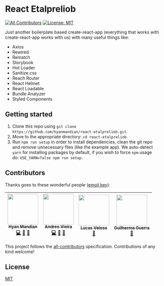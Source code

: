 # React Etalpreliob

[![All Contributors](https://img.shields.io/badge/all_contributors-4-orange.svg?style=flat-square)](#contributors) [![License: MIT](https://img.shields.io/github/license/hyanmandian/react-etalpreliob.svg)](LICENSE)

Just another boilerplate based create-react-app (everything that works with create-react-app works with us) with many useful things like:

- Axios
- Rewired
- Rematch
- Storybook
- Hot Loader
- Sanitize.css
- Reach Router
- React Helmet
- React Loadable
- Bundle Analyzer
- Styled Components

## Getting started

1. Clone this repo using `git clone https://github.com/hyanmandian/react-etalpreliob.git`.
2. Move to the appropriate directory: `cd react-etalpreliob`.
3. Run `npm run setup` in order to install dependencies, clean the git repo and remove unnecessary files (like the example app). We auto-detect `yarn` for installing packages by default, if you wish to force `npm` usage do: `USE_YARN=false npm run setup`.

## Contributors

Thanks goes to these wonderful people ([emoji key](https://github.com/kentcdodds/all-contributors#emoji-key)):

<!-- ALL-CONTRIBUTORS-LIST:START - Do not remove or modify this section -->
<!-- prettier-ignore -->
| [<img src="https://avatars2.githubusercontent.com/u/5044101?v=3" width="100px;"/><br /><sub><b>Hyan Mandian</b></sub>](https://github.com/hyanmandian)<br />[💻](https://github.com/hyanmandian/react-etalpreliob/commits?author=hyanmandian "Code") [📖](https://github.com/hyanmandian/react-etalpreliob/commits?author=hyanmandian "Documentation") [🤔](#ideas-hyanmandian "Ideas, Planning, & Feedback") | [<img src="https://avatars2.githubusercontent.com/u/508827?v=3" width="100px;"/><br /><sub><b>Andreo Vieira</b></sub>](https://github.com/andreoav)<br />[💻](https://github.com/hyanmandian/react-etalpreliob/commits?author=andreoav "Code") [📖](https://github.com/hyanmandian/react-etalpreliob/commits?author=andreoav "Documentation") [🤔](#ideas-andreoav "Ideas, Planning, & Feedback") | [<img src="https://avatars2.githubusercontent.com/u/4587602?v=3" width="100px;"/><br /><sub><b>Lucas Veloso</b></sub>](https://github.com/lucassveloso)<br />[🤔](#ideas-lucassveloso "Ideas, Planning, & Feedback") | [<img src="https://avatars3.githubusercontent.com/u/1606048?s=460&v=4" width="100px;"/><br /><sub><b>Guilherme Guerra</b></sub>](https://github.com/guilhermecomum)<br />[🤔](#ideas-guilhermecomum "Ideas, Planning, & Feedback") |
| :---: | :---: | :---: | :---: |

<!-- ALL-CONTRIBUTORS-LIST:END -->

This project follows the [all-contributors](https://github.com/kentcdodds/all-contributors) specification. Contributions of any kind welcome!

## License

[MIT](LICENSE)
